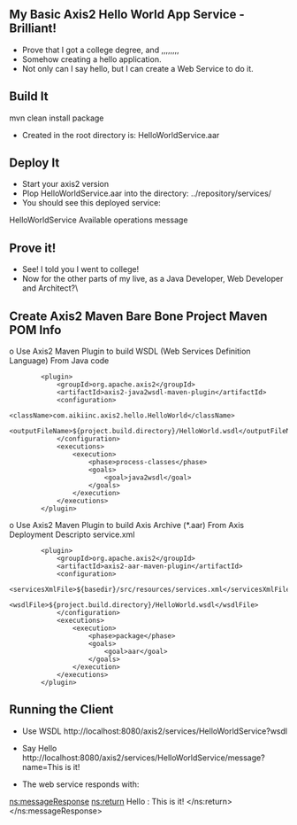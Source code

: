 My Basic Axis2 Hello World App Service - Brilliant!
--------------------------------------------------------------
- Prove that I got a college degree, and ,,,,,,,,
- Somehow creating a hello application.
- Not only can I say hello, but I can create a Web Service to do it.


Build It
-----------------------------
mvn clean install package

- Created in the root directory is: HelloWorldService.aar


Deploy It
--------------------

- Start your axis2 version
- Plop HelloWorldService.aar into the directory: ../repository/services/
- You should see this deployed service:

HelloWorldService
Available operations
    message


Prove it!
----------------------------------------
- See! I told you I went to college!
- Now for the other parts of my live, as a Java Developer, Web Developer and Architect?\


Create Axis2 Maven Bare Bone Project Maven POM Info
--------------------------------------------------------------------
o Use Axis2 Maven Plugin to build WSDL (Web Services Definition Language) From Java code

			<plugin>
				<groupId>org.apache.axis2</groupId>
				<artifactId>axis2-java2wsdl-maven-plugin</artifactId>
				<configuration>
					<className>com.aikiinc.axis2.hello.HelloWorld</className>
					<outputFileName>${project.build.directory}/HelloWorld.wsdl</outputFileName>
				</configuration>
				<executions>
					<execution>
						<phase>process-classes</phase>
						<goals>
							<goal>java2wsdl</goal>
						</goals>
					</execution>
				</executions>
			</plugin>

o Use Axis2 Maven Plugin to build Axis Archive (*.aar) From Axis Deployment Descripto service.xml

			<plugin>
				<groupId>org.apache.axis2</groupId>
				<artifactId>axis2-aar-maven-plugin</artifactId>
				<configuration>
					<servicesXmlFile>${basedir}/src/resources/services.xml</servicesXmlFile>
					<wsdlFile>${project.build.directory}/HelloWorld.wsdl</wsdlFile>
				</configuration>
				<executions>
					<execution>
						<phase>package</phase>
						<goals>
							<goal>aar</goal>
						</goals>
					</execution>
				</executions>
			</plugin>


Running the Client
-----------------------------------------
- Use WSDL
http://localhost:8080/axis2/services/HelloWorldService?wsdl

- Say Hello
http://localhost:8080/axis2/services/HelloWorldService/message?name=This is it!

- The web service responds with:

 <ns:messageResponse>
 	<ns:return> 
   	Hello : This is it!
 	</ns:return>
 </ns:messageResponse>
 
 

